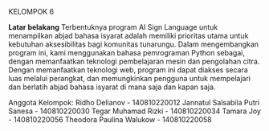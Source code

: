 KELOMPOK 6

**Latar belakang**
Terbentuknya program AI Sign Language untuk menampilkan abjad bahasa isyarat adalah memiliki prioritas utama untuk kebutuhan aksesibilitas bagi komunitas tunarungu. Dalam mengembangkan program ini, kami menggunakan bahasa pemrograman Python sebagai, dengan memanfaatkan teknologi pembelajaran mesin dan pengolahan citra. Dengan memanfaatkan teknologi web, program ini dapat diakses secara luas melalui perangkat, dan memungkinkan pengguna untuk mempelajari dan berlatih abjad bahasa isyarat di mana saja dan kapan saja.

Anggota Kelompok:
Ridho Delianov - 140810220012
Jannatul Salsabila Putri Sanesa - 140810220030
Tegar Muhamad Rizki - 140810220034
Tamara Joy - 140810220056
Theodora Paulina Walukow - 140810220058